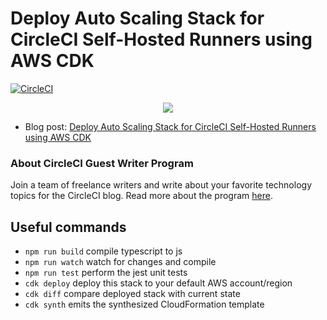 # Deploy Auto Scaling Stack for CircleCI Self-Hosted Runners using AWS CDK

[![CircleCI](https://circleci.com/gh/CIRCLECI-GWP/circleci-self-hosted-runner-autoscaling.svg?style=svg)](https://circleci.com/gh/CIRCLECI-GWP/circleci-self-hosted-runner-autoscaling)

<p align="center"><img src="https://avatars3.githubusercontent.com/u/59034516"></p>

- Blog post: [Deploy Auto Scaling Stack for CircleCI Self-Hosted Runners using AWS CDK][blog]

### About CircleCI Guest Writer Program

Join a team of freelance writers and write about your favorite technology topics for the CircleCI blog. Read more about the program [here][gwp-program].

[blog]: https://circleci.com/blog/deploy-auto-scaling-stack-for-circleCI-self-hosted-runners-using-AWS-CDK
[gwp-program]: https://circle.ci/3ahQxfu

## Useful commands

- `npm run build` compile typescript to js
- `npm run watch` watch for changes and compile
- `npm run test` perform the jest unit tests
- `cdk deploy` deploy this stack to your default AWS account/region
- `cdk diff` compare deployed stack with current state
- `cdk synth` emits the synthesized CloudFormation template
